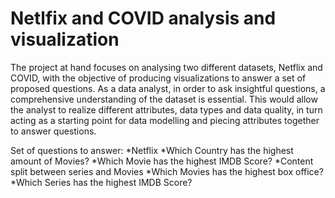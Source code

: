 # Netlfix and COVID analysis and visualization

<p>
  The project at hand focuses on analysing two different datasets, Netflix and COVID, with the objective of producing visualizations to answer a set of proposed questions. As a data analyst, in order to ask insightful questions, a comprehensive understanding of the dataset is essential. This would allow the analyst to realize different attributes, data types and data quality, in turn acting as a starting point for data modelling and piecing attributes together to answer questions.
</p>

<p>
  Set of questions to answer:
    *Netflix
      *Which Country has the highest amount of Movies?
      *Which Movie has the highest IMDB Score?
      *Content split between series and Movies
      *Which Movies has the highest box office?
      *Which Series has the highest IMDB Score?

</p>
